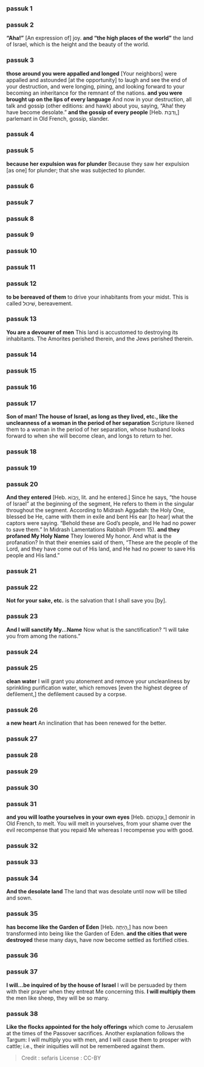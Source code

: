 
### passuk 1

### passuk 2
<b>“Aha!”</b> [An expression of] joy.
<b>and “the high places of the world”</b> the land of Israel, which is the height and the beauty of the world.

### passuk 3
<b>those around you were appalled and longed</b> [Your neighbors] were appalled and astounded [at the opportunity] to laugh and see the end of your destruction, and were longing, pining, and looking forward to your becoming an inheritance for the remnant of the nations.
<b>and you were brought up on the lips of every language</b> And now in your destruction, all talk and gossip (other editions: and hawk) about you, saying, “Aha! they have become desolate.”
<b>and the gossip of every people</b> [Heb. וְדִבַּת,] parlemant in Old French, gossip, slander.

### passuk 4

### passuk 5
<b>because her expulsion was for plunder</b> Because they saw her expulsion [as one] for plunder; that she was subjected to plunder.

### passuk 6

### passuk 7

### passuk 8

### passuk 9

### passuk 10

### passuk 11

### passuk 12
<b>to be bereaved of them</b> to drive your inhabitants from your midst. This is called שִּׁיכּוּל, bereavement.

### passuk 13
<b>You are a devourer of men</b> This land is accustomed to destroying its inhabitants. The Amorites perished therein, and the Jews perished therein.

### passuk 14

### passuk 15

### passuk 16

### passuk 17
<b>Son of man! The house of Israel, as long as they lived, etc., like the uncleanness of a woman in the period of her separation</b> Scripture likened them to a woman in the period of her separation, whose husband looks forward to when she will become clean, and longs to return to her.

### passuk 18

### passuk 19

### passuk 20
<b>And they entered</b> [Heb. וַיָבוֹא, lit. and he entered.] Since he says, “the house of Israel” at the beginning of the segment, He refers to them in the singular throughout the segment. According to Midrash Aggadah: the Holy One, blessed be He, came with them in exile and bent His ear [to hear] what the captors were saying. “Behold these are God’s people, and He had no power to save them.” In Midrash Lamentations Rabbah (Proem 15).
<b>and they profaned My Holy Name</b> They lowered My honor. And what is the profanation? In that their enemies said of them, “These are the people of the Lord, and they have come out of His land, and He had no power to save His people and His land.”

### passuk 21

### passuk 22
<b>Not for your sake, etc.</b> is the salvation that I shall save you [by].

### passuk 23
<b>And I will sanctify My...Name</b> Now what is the sanctification? “I will take you from among the nations.”

### passuk 24

### passuk 25
<b>clean water</b> I will grant you atonement and remove your uncleanliness by sprinkling purification water, which removes [even the highest degree of defilement,] the defilement caused by a corpse.

### passuk 26
<b>a new heart</b> An inclination that has been renewed for the better.

### passuk 27

### passuk 28

### passuk 29

### passuk 30

### passuk 31
<b>and you will loathe yourselves in your own eyes</b> [Heb. וּנְקטֹתֶם,] demonir in Old French, to melt. You will melt in yourselves, from your shame over the evil recompense that you repaid Me whereas I recompense you with good.

### passuk 32

### passuk 33

### passuk 34
<b>And the desolate land</b> The land that was desolate until now will be tilled and sown.

### passuk 35
<b>has become like the Garden of Eden</b> [Heb. הָיְתָה,] has now been transformed into being like the Garden of Eden.
<b>and the cities that were destroyed</b> these many days, have now become settled as fortified cities.

### passuk 36

### passuk 37
<b>I will...be inquired of by the house of Israel</b> I will be persuaded by them with their prayer when they entreat Me concerning this.
<b>I will multiply them</b> the men like sheep, they will be so many.

### passuk 38
<b>Like the flocks appointed for the holy offerings</b> which come to Jerusalem at the times of the Passover sacrifices. Another explanation follows the Targum: I will multiply you with men, and I will cause them to prosper with cattle; i.e., their iniquities will not be remembered against them.

>Credit : sefaris
>License : CC-BY